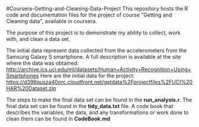 ﻿#Coursera-Getting-and-Cleaning-Data-Project
This repository hosts the R code and documentation files for the project of course "Getting and Cleaning data", available in coursera.

The purpose of this project is to demonstrate my ability to collect, work with, and clean a data set.

The initial data represent data collected from the accelerometers from the Samsung Galaxy S smartphone. A full description is available at the site where the data was obtained:
<http://archive.ics.uci.edu/ml/datasets/Human+Activity+Recognition+Using+Smartphones>
Here are the initial data for the project:
<https://d396qusza40orc.cloudfront.net/getdata%2Fprojectfiles%2FUCI%20HAR%20Dataset.zip>

The steps to make the final data set can be found in the **run_analysis.r**. The final data set can be found in the **tidy_data.txt** file. A code book that describes the variables, the data, and any transformations or work done to clean them can be found in **CodeBook.md**
